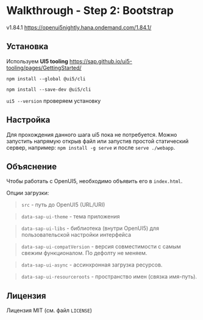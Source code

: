 # Walkthrough - Step 2: Bootstrap

v1.84.1 https://openui5nightly.hana.ondemand.com/1.84.1/

## Установка

Используем **UI5 tooling** https://sap.github.io/ui5-tooling/pages/GettingStarted/

`npm install --global @ui5/cli`

`npm install --save-dev @ui5/cli`

`ui5 --version` проверяем установку

## Настройка

Для прохождения данного шага ui5 пока не потребуется. Можно запустить напрямую открыв файл или запустив простой статический сервер, например: `npm install -g serve` и после `serve ./webapp`.

## Объяснение

Чтобы работать с OpenUI5, необходимо объявить его в `index.html`.

Опции загрузки:

> `src` - путь до OpenUI5 (URL/URI)

> `data-sap-ui-theme` - тема приложения

> `data-sap-ui-libs` - библиотека (внутри OpenUI5) для пользовательской настройки интерфейса

> `data-sap-ui-compatVersion` - версия совместимости с самым свежим функционалом. По дефолту не меняем.

> `data-sap-ui-async` - ассинхронная загрузка ресурсов.

> `data-sap-ui-resourceroots` - пространство имен (связка имя-путь).

## Лицензия

Лицензия MIT (см. файл `LICENSE`)